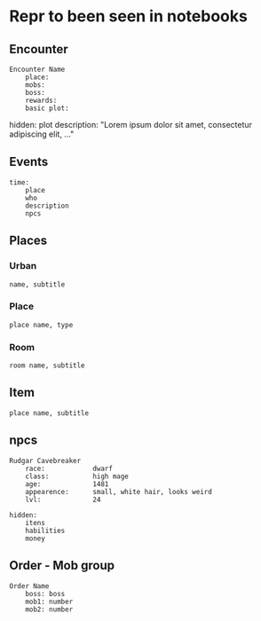 # Repr to been seen in notebooks

## Encounter

    Encounter Name
        place:
        mobs:
        boss:
        rewards:
        basic plot:

hidden:
    plot description:   "Lorem ipsum dolor sit amet, consectetur adipiscing elit, ..."

## Events

    time:
        place
        who
        description
        npcs

## Places

### Urban

    name, subtitle

### Place

    place name, type

### Room

    room name, subtitle

## Item

    place name, subtitle

## npcs

    Rudgar Cavebreaker
        race:            dwarf
        class:           high mage
        age:             1481
        appearence:      small, white hair, looks weird
        lvl:             24

    hidden:
        itens
        habilities
        money

## Order - Mob group

    Order Name
        boss: boss
        mob1: number
        mob2: number



